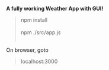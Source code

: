 <b>A fully working Weather App with GUI!</b>

> npm install<br><br>
> npm ./src/app.js<br><br>

On browser, goto<br>
> localhost:3000
